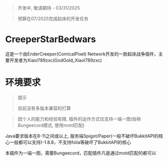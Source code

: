> 开发中, 敬请期待 - 03/31/2025

> 预算在07/2025完成起床的开发任务

# CreeperStarBedwars

这是一个由EnderCreeper(ComicalPixel) Network开发的一款起床战争插件，主要开发者为Xiaol789zxc(GodGold_Xiaol789zxc)


# 环境要求

> 提示
> 
> 目前没有多版本兼容的打算

> 因个人的能力和经验有限, 插件的运作方式仅支持一端一图(俗称Bungeecord模式, 使用motd匹配)

Java要求版本在8-11之间或以上, 服务端Spigot/Paper(一般不破坏BukkitAPI的核心一般都可以支持)-1.8.8，不支持folia等破坏了BukkitAPI的核心

本插件为一端一图，需要Bungeecord，匹配插件凡是通过motd匹配的都可以
